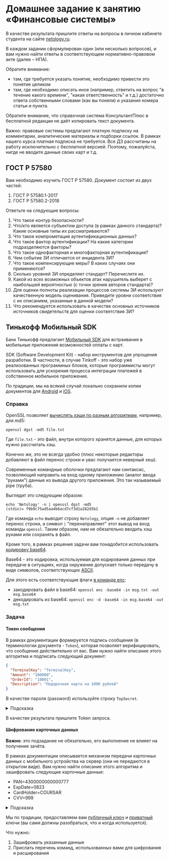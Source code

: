 # Домашнее задание к занятию «Финансовые системы»

В качестве результата пришлите ответы на вопросы в личном кабинете студента на сайте [netology.ru](https://netology.ru).

В каждом задании сформулирован один (или несколько вопросов), и вам нужно найти ответы в соответствующем нормативно-правовом акте (далее – НПА).

Обратите внимание:
* там, где требуется указать понятие, необходимо привести это понятие целиком 
* там, где необходимо описать иное (например, ответить на вопрос "в течение какого времени", "какая ответственность" и т.д.) достаточно ответа собственными словами (как вы поняли) и указания номера статьи и пункта.

Обратите внимание, что справочная система КонсультантПлюс в бесплатной редакции не даёт копировать текст документа.

Важно: правовые системы предлагают платную подписку на комментарии, аналитические материалы и подборки ссылок. В рамках нашего курса платная подписка не требуется. Все ДЗ рассчитаны на работу исключительно с бесплатной версией. Поэтому, пожалуйста, нигде не вводите данные своих карт и т.д.

## ГОСТ Р 57580

Вам необходимо изучить ГОСТ Р 57580. Документ состоит из двух частей:
1. ГОСТ Р 57580.1-2017
1. ГОСТ Р 57580.2-2018

Ответьте на следующие вопросы:
1. Что такое контур безопасности?
1. Что/кто является субъектом доступа (в рамках данного стандарта)? Какие основные типы их рассматриваются?
1. Что такое компрометация аутентификационных данных?
1. Что такое фактор аутентификации? На какие категории подразделяются факторы? 
1. Что такое однофакторная и многофакторная аутентификация?
1. Чем событие ЗИ отличается от инцидента ЗИ?
1. Что такое компенсирующие меры? В каких случаях они применяются?
1. Сколько уровней ЗИ определяет стандарт? Перечислите их.
1. Какой из всех возможных объектов атак нарушитель выберет с наибольшей вероятностью (с точки зрения авторов стандарта)?
1. Для оценки полноты реализации процессов системы ЗИ используют качественную модель оценивания. Приведите уровни соответствия с их описанием, указанные в данной модели?
1. Что рекомендуется использовать в качестве основных источников источников свидетельств для оценки соответствия ЗИ?

## Тинькофф Мобильный SDK

Банк Тинькофф предлагает [Мобильный SDK](https://oplata.tinkoff.ru/develop/sdk/) для встраивания в мобильные приложения возможностей оплаты с карт.

SDK (Software Development Kit) - набор инструментов для упрощения разработки. В частности, в случае Tinkoff - это набор уже реализованных программных блоков, которые программисты могут использовать для ускорения процесса интеграции платежей в собственное мобильное приложение.

По традиции, мы на всякий случай локально сохранили копии документов для [Android](assets/android.pdf) и [iOS](assets/ios.pdf).

### Справка

OpenSSL позволяет [вычислять хэши по разным алгоритмам](https://www.openssl.org/docs/manmaster/man1/dgst.html), например, для md5:

```shell script
openssl dgst -md5 file.txt
```

Где `file.txt` - это файл, внутри которого хранятся данные, для которых нужно рассчитать хэш.

Конечно же, это не всегда удобно (плюс некоторые редакторы добавляют в файл перенос строки и увас получается неверный хеш).

Современные командные оболочки предлагают нам синтаксис, позволяющий направить на вход одному приложению (аналог ввода "руками") данные из вывода другого приложения. Это так называемый pipe (труба).

Выглядит это следующим образом:

```shell script
echo 'Netology' -n | openssl dgst -md5
(stdin)= f9b9c75ad5aa4b6acd7cf3d1a282d5b1
```

Где команда `echo` выводит строку `Netology`, опция `-n` не добавляет перенос строки, а символ `|` "перенаправляет" этот вывод на вход команды `openssl`. Таким образом, нам не обязательно вводить хэш руками или сохранять в файл.

Кроме того, в рамках решения задачи вам понадобится использовать [кодировку base64](https://tools.ietf.org/html/rfc4648).

Base64 - это кодировка, используемая для кодирования данных при передаче в ситуациях, когда окружение допускает только передачу в виде символов, соответствующих [ASCII](https://tools.ietf.org/html/rfc20).

Для этого есть соответствующие флаги [в команде enc](https://www.openssl.org/docs/manmaster/man1/openssl-enc.html):
* закодировать файл в base64: `openssl enc -base64 -in msg.txt -out msg.base64`
* декодировать из base64: `openssl enc -d -base64 -in msg.base64 -out msg.txt`

### Задача

#### Токен сообщения

В рамках документации формируется подпись сообщения (в терминологии документа - `Token`), которая позволяет верифицировать, что сообщение действительно от вас. Вам нужно найти описание этого алгоритма и подписать следующий документ:

```json
{
  "TerminalKey": "TerminalKey",
  "Amount": "100000",
  "OrderId": "10001",
  "Description": "Подарочная карта на 1000 рублей"
}
```

В качестве пароля (password) используйте строку `TopSecret`. 

<details>
<summary>Подсказка</summary>

Нехорошо смотреть подсказки 😈!

Но, если не нашли, то в [Android](assets/android.pdf) на 36-ой странице, в [iOS](assets/ios.pdf) на 61.

Отдельно есть [пошаговая инструкция](https://oplata.tinkoff.ru/develop/api/request-sign/).
</details>

В качестве результата пришлите Token запроса.

#### Шифрование карточных данных

**Важно**: это подзадание не обязательно, его выполнение не влияет на получение зачёта.

В рамках документации описывается механизм передачи карточных данных с мобильного устройства на сервер (они не передаются в открытом виде). Вам нужно найти описание этого алгоритма и зашифровать следующие карточные данные:
* PAN=4300000000000777
* ExpDate=0823
* CardHolder=COURSAR
* CVV=999

<details>
<summary>Подсказка</summary>

Нехорошо смотреть подсказки 😈!

Но, если не нашли, то в [Android](assets/android.pdf) на 36-ой странице, в [iOS](assets/ios.pdf) на 62.

Отдельной пошаговой инструкции нет.
</details>

Мы по традиции, предоставляем вам [публичный ключ](assets/public.key) и [приватный](assets/private.key) ключи (вы сами должны разобраться, что и когда используется).

Что нужно:
1. Зашифровать указанные данные
1. Прислать перечень команд, использованных вами для шифрования и расширования
